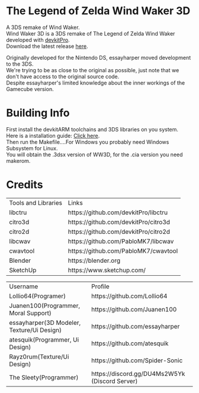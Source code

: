 # The Legend of Zelda Wind Waker 3D
A 3DS remake of Wind Waker.<br>
Wind Waker 3D is a 3DS remake of The Legend of Zelda Wind Waker developed with [devkitPro](https://github.com/devkitPro).<br>
Download the latest release [here](https://github.com/essayharper/ww/releases/latest).

Originally developed for the Nintendo DS, essayharper moved development to the 3DS.<br>
We're trying to be as close to the original as possible, just note that we don't have access to the original source code.<br> 
Despite essayharper's limited knowledge about the inner workings of the Gamecube version.<br>
# Building Info 
First install the devkitARM toolchains and 3DS libraries on you system.<br>
Here is a installation guide: [Click here](https://www.3dbrew.org/wiki/Setting_up_Development_Environment).<br>
Then run the Makefile....For Windows you probably need Windows Subsystem for Linux.<br>
You will obtain the .3dsx version of WW3D, for the .cia version you need makerom.<br>
# Credits 
<table align = "center">
<tr><td>Tools and Libraries</td><td>Links</td></tr>
<tr><td>libctru</td><td>https://github.com/devkitPro/libctru</td></tr>
<tr><td>citro3d</td><td>https://github.com/devkitPro/citro3d</td></tr>
<tr><td>citro2d</td><td>https://github.com/devkitPro/citro2d</td></tr>
<tr><td>libcwav</td><td>https://github.com/PabloMK7/libcwav</td></tr>
<tr><td>cwavtool</td><td>https://github.com/PabloMK7/cwavtool</td></tr>
<tr><td>Blender</td><td>https://blender.org</td></tr>
<tr><td>SketchUp</td><td>https://www.sketchup.com/</td></tr></table>
<table align = "center">
<tr><td>Username</td><td>Profile</td></tr>
<tr><td>Lollio64(Programer)</td><td>https://github.com/Lollio64</td></tr> 
<tr><td>Juanen100(Programmer, Moral Support)</td><td>https://github.com/Juanen100</td></tr>
<tr><td>essayharper(3D Modeler, Texture/Ui Design)</td><td>https://github.com/essayharper</td></tr> 
<tr><td>atesquik(Programmer, Ui Design)</td><td>https://github.com/atesquik</td></tr>
<tr><td>Rayz0rum(Texture/Ui Design)</td><td>https://github.com/Spider-Sonic</td></tr> 
<tr><td>The Sleety(Programmer)</td><td>https://discord.gg/DU4Ms2W5Yk (Discord Server)</td></tr>
</table>
